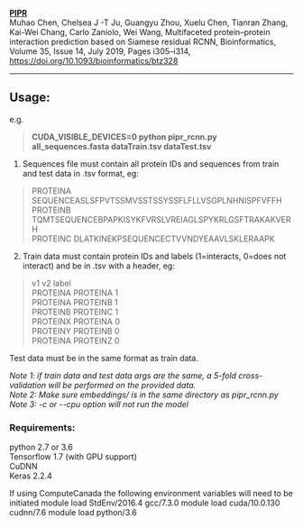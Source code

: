 **[PIPR](https://github.com/muhaochen/seq_ppi)**  
Muhao Chen, Chelsea J -T Ju, Guangyu Zhou, Xuelu Chen, Tianran Zhang, Kai-Wei Chang, Carlo Zaniolo, Wei Wang, Multifaceted protein–protein interaction prediction based on Siamese residual RCNN, Bioinformatics, Volume 35, Issue 14, July 2019, Pages i305–i314, https://doi.org/10.1093/bioinformatics/btz328  
___
## Usage:  

e.g.  
> **CUDA_VISIBLE_DEVICES=0 python pipr_rcnn.py all_sequences.fasta dataTrain.tsv dataTest.tsv**  

1. Sequences file must contain all protein IDs and sequences from train and test data in .tsv format, 
eg:  
> PROTEINA  SEQUENCEASLSFPVTSSMVSSTSSYSSFLFLLVSGPLNHNISPFVFFH  
> PROTEINB	TQMTSEQUENCEBPAPKISYKFVRSLVREIAGLSPYKRLGSFTRAKAKVERH  
> PROTEINC	DLATKINEKPSEQUENCECTVVNDYEAAVLSKLERAAPK  

2. Train data must contain protein IDs and labels (1=interacts, 0=does not interact) and be in .tsv with a header, 
eg:  
> v1	v2	label  
> PROTEINA	PROTEINA	1  
> PROTEINA	PROTEINB	1  
> PROTEINB	PROTEINC	1  
> PROTEINX	PROTEINA	0  
> PROTEINY	PROTEINB	0  
> PROTEINA	PROTEINZ	0  

Test data must be in the same format as train data.  

<i>Note 1: if train data and test data args are the same, a 5-fold cross-validation will be performed on the provided data.</i>  
<i>Note 2: Make sure embeddings/ is in the same directory as pipr_rcnn.py</i>  
<i>Note 3: -c or --cpu option will not run the model</i>  

### Requirements:
python 2.7 or 3.6  
Tensorflow 1.7 (with GPU support)  
CuDNN  
Keras 2.2.4  

If using ComputeCanada the following environment variables will need to be initiated
module load StdEnv/2016.4 gcc/7.3.0
module load cuda/10.0.130 cudnn/7.6
module load python/3.6
